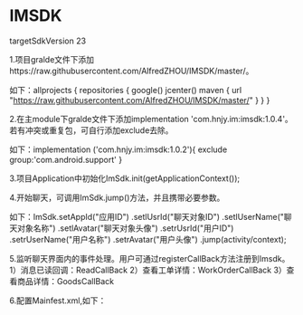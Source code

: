 # IMSDK
targetSdkVersion 23

1.项目gralde文件下添加https://raw.githubusercontent.com/AlfredZHOU/IMSDK/master/。

如下：allprojects {
    repositories {
        google()
        jcenter()
        maven { url "https://raw.githubusercontent.com/AlfredZHOU/IMSDK/master/" }
    }
  }
  
  
2.在主module下gralde文件下添加implementation 'com.hnjy.im:imsdk:1.0.4'。
若有冲突或重复包，可自行添加exclude去除。

如下：implementation ('com.hnjy.im:imsdk:1.0.2'){
      exclude  group:'com.android.support'
  }
    
    
3.项目Application中初始化ImSdk.init(getApplicationContext());


4.开始聊天，可调用ImSdk.jump()方法，并且携带必要参数。

如下：ImSdk.setAppId("应用ID")
          .setlUsrId("聊天对象ID")
          .setlUserName("聊天对象名称")
          .setlAvatar("聊天对象头像")
          .setrUsrId("用户ID")
          .setrUserName("用户名称")
          .setrAvatar("用户头像")
          .jump(activity/context);
            
            
5.监听聊天界面内的事件处理。用户可通过registerCallBack方法注册到Imsdk。
  1）消息已读回调：ReadCallBack
  2）查看工单详情：WorkOrderCallBack
  3）查看商品详情：GoodsCallBack
  
  
6.配置Mainfest.xml,如下：
  <activity
      android:name="com.hnjy.im.sdk.eim.activity.im.ChatActivity"
      android:launchMode="singleTop"
      android:screenOrientation="portrait"
      android:windowSoftInputMode="adjustPan|stateHidden"></activity>
  <activity android:name="com.hnjy.im.sdk.eim.activity.im.IMWebVActivity"></activity>
